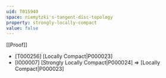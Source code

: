 ```yaml
---
uid: T015940
space: niemytzki's-tangent-disc-topology
property: strongly-locally-compact
value: false
---
```

[[Proof]]

* [T000256] [Locally Compact|P000023]
* [I000007] [Strongly Locally Compact|P000024] => [Locally Compact|P000023]

